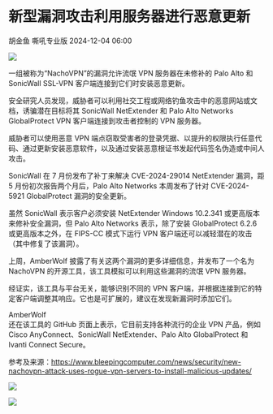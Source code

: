 #  新型漏洞攻击利用服务器进行恶意更新   
胡金鱼  嘶吼专业版   2024-12-04 06:00  
  
![](https://mmbiz.qpic.cn/mmbiz_gif/wpkib3J60o297rwgIksvLibPOwR24tqI8dGRUah80YoBLjTBJgws2n0ibdvfvv3CCm0MIOHTAgKicmOB4UHUJ1hH5g/640?wx_fmt=gif "")  
  
一组被称为“NachoVPN”的漏洞允许流氓 VPN 服务器在未修补的 Palo Alto 和 SonicWall SSL-VPN 客户端连接到它们时安装恶意更新。  
  
安全研究人员发现，威胁者可以利用社交工程或网络钓鱼攻击中的恶意网站或文档，诱骗潜在目标将其 SonicWall NetExtender 和 Palo Alto Networks GlobalProtect VPN 客户端连接到攻击者控制的 VPN 服务器。  
  
威胁者可以使用恶意 VPN 端点窃取受害者的登录凭据、以提升的权限执行任意代码、通过更新安装恶意软件，以及通过安装恶意根证书发起代码签名伪造或中间人攻击。  
  
SonicWall 在 7 月份发布了补丁来解决 CVE-2024-29014 NetExtender 漏洞，距 5 月份初次报告两个月后，Palo Alto Networks 本周发布了针对 CVE-2024-5921 GlobalProtect 漏洞的安全更新。  
  
虽然 SonicWall 表示客户必须安装 NetExtender Windows 10.2.341 或更高版本来修补安全漏洞，但 Palo Alto Networks 表示，除了安装 GlobalProtect 6.2.6 或更高版本之外，在 FIPS-CC 模式下运行 VPN 客户端还可以减轻潜在的攻击（其中修复了该漏洞）。  
  
上周，AmberWolf 披露了有关这两个漏洞的更多详细信息，并发布了一个名为 NachoVPN 的开源工具，该工具模拟可以利用这些漏洞的流氓 VPN 服务器。  
  
经证实，该工具与平台无关，能够识别不同的 VPN 客户端，并根据连接到它的特定客户端调整其响应。它也是可扩展的，建议在发现新漏洞时添加它们。  
  
AmberWolf   
还在该工具的 GitHub 页面上表示，它目前支持各种流行的企业 VPN 产品，例如 Cisco AnyConnect、SonicWall NetExtender、Palo Alto GlobalProtect 和 Ivanti Connect Secure。  
  
参考及来源：https://www.bleepingcomputer.com/news/security/new-nachovpn-attack-uses-rogue-vpn-servers-to-install-malicious-updates/  
  
![](https://mmbiz.qpic.cn/sz_mmbiz_png/wpkib3J60o28FaXGha095Ul4bNj7yAxFBrZib2T4yd4ic3Gfz9ZhJFR2CrnCLV7mg2MofFUxvYxzkeavC9tQiayLqg/640?wx_fmt=png&from=appmsg "")  
  
![](https://mmbiz.qpic.cn/sz_mmbiz_png/wpkib3J60o28FaXGha095Ul4bNj7yAxFBbLgK2aPdEC09wu1SuzG3NUxX72FnG3yShzUFBDaG9wQqicSf0DuuOUQ/640?wx_fmt=png&from=appmsg "")  
  
  
